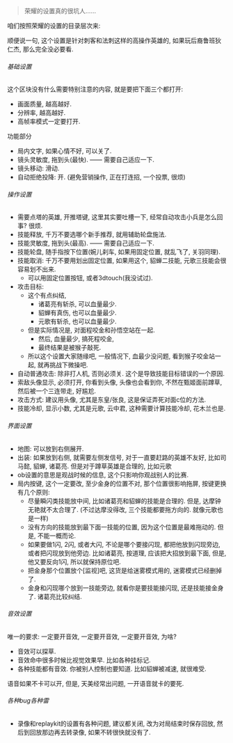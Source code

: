 > 荣耀的设置真的很坑人…...

咱们按照荣耀的设置的目录层次来:

顺便说一句, 这个设置是针对刺客和法刺这样的高操作英雄的, 如果玩后裔鲁班狄仁杰, 那么完全没必要看.

###### 基础设置

这个区块没有什么需要特别注意的内容, 就是要把下面三个都打开:

- 画面质量, 越高越好.
- 分辨率, 越高越好.
- 高帧率模式一定要打开.

功能部分

- 局内文字, 如果心情不好, 可以关了.
-  镜头灵敏度, 拖到头(最快).  —— 需要自己适应一下.
- 镜头移动: 滑动.
- 自动拒绝投降: 开. (避免营销操作, 正在打连招, 一个投票, 很烦)

###### 操作设置

- 需要点塔的英雄, 开推塔键, 这里其实要吐槽一下, 经常自动攻击小兵是怎么回事? 很烦. 
- 技能释放, 千万不要选哪个新手推荐, 就用辅助轮盘施法.
- 技能灵敏度, 拖到头(最高).  —— 需要自己适应一下.
- 技能轮盘, 随手指按下位置(婉儿刹车, 如果用固定位置, 就乱飞了, 关羽同理).
- 技能取消: 千万不要用划出固定位置, 如果用这个, 貂蝉二技能, 元歌三技能会很容易划不出来.
  - 可以用固定位置按钮, 或者3dtouch(我没试过).
- 攻击目标:
  - 这个有点纠结, 
    - 诸葛亮有斩杀, 可以血量最少.
    - 貂蝉有真伤, 也可以血量最少.
    - 元歌有斩杀, 也可以血量最少.
  - 但是实际情况是, 对面程咬金和孙悟空站在一起. 
    - 然后, 血量最少, 搞死程咬金, 
    - 最终结果是被猴子敲死. 
  - 所以这个设置大家随缘吧, 一般情况下, 血最少没问题, 看到猴子咬金站一起, 就再挑战下微操吧.
- 自动普通攻击: 除非打人机, 否则必须关. 这个是导致技能目标错误的一个原因.
- 索敌头像显示, 必须打开, 你看到头像, 头像也会看到你, 不然在甄姬面前蹲草, 然后被一个三连带走, 好尴尬.
- 攻击方式: 建议用头像, 尤其是东皇/张良, 这是保证弄死对面c位的方法.
- 技能冷却, 显示小数, 尤其是元歌, 云中君, 这种需要计算技能冷却, 花木兰也是.

###### 界面设置

- 地图: 可以放到右侧展开.
- 出装: 如果放到右侧, 就需要左侧发信号, 对于一直要赶路的英雄不友好, 比如司马懿, 貂蝉, 诸葛亮. 但是对于蹲草英雄是合理的, 比如元歌
- ob设置的意思是观战时候的信息, 这个只影响你观战别人的比赛.
- 局内按键, 这个一定要改, 至少金身的位置不对, 那个位置很影响拖屏,  按键更换有几个原则:
  - 尽量瞬闪类技能放中间, 比如诸葛亮和貂蝉的技能是合理的. 但是, 达摩钟无艳就不太合理了. (不过达摩没得改, 三个技能都要拖方向的. 就像元歌也是一样)
  - 没有方向的技能放到最下面一技能的位置, 因为这个位置是最难拖动的. 但是, 不能一概而论.
  - 如果要做1闪, 2闪, 或者大闪, 不论是哪个要接闪现, 都把他放到闪现旁边, 或者把闪现放到他旁边. 比如诸葛亮, 按道理, 应该把大招放到最下面, 但是, 他又要反向1闪, 所以就保持原位吧.
  - 把金身那个位置放个[监视]吧, 这货是给迷雾模式用的, 迷雾模式已经删掉了. 
  - 金身和闪现哪个放到一技能旁边, 就看你是要技能接闪现, 还是技能接金身了. 诸葛亮比较纠结.

###### 音效设置

唯一的要求: 一定要开音效, 一定要开音效, 一定要开音效, 为啥?

- 音效可以探草.
- 音效命中很多时候比视觉效果早. 比如各种挂标记.
- 各种技能都有音效. 你被别人控制也要知道. 比如貂蝉被减速, 就很难受. 

语音如果不卡可以开, 但是, 天美经常出问题, 一开语音就卡的要死.

###### 各种bug各种雷

- 录像和replaykit的设置有各种问题, 建议都关闭, 改为对局结束时保存回放, 然后到回放那边再去转录像, 如果不转很快就没有了.

